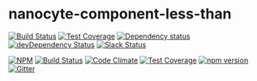 # nanocyte-component-less-than

[![Build Status](https://travis-ci.org/octoblu/nanocyte-component-less-than.svg?branch=master)](https://travis-ci.org/octoblu/nanocyte-component-less-than)
[![Test Coverage](https://codecov.io/gh/octoblu/nanocyte-component-less-than/branch/master/graph/badge.svg)](https://codecov.io/gh/octoblu/nanocyte-component-less-than)
[![Dependency status](http://img.shields.io/david/octoblu/nanocyte-component-less-than.svg?style=flat)](https://david-dm.org/octoblu/nanocyte-component-less-than)
[![devDependency Status](http://img.shields.io/david/dev/octoblu/nanocyte-component-less-than.svg?style=flat)](https://david-dm.org/octoblu/nanocyte-component-less-than#info=devDependencies)
[![Slack Status](http://community-slack.octoblu.com/badge.svg)](http://community-slack.octoblu.com)

[![NPM](https://nodei.co/npm/nanocyte-component-less-than.svg?style=flat)](https://npmjs.org/package/nanocyte-component-less-than)
[![Build Status](https://travis-ci.org/octoblu/nanocyte-component-less-than.svg?branch=master)](https://travis-ci.org/octoblu/nanocyte-component-less-than)
[![Code Climate](https://codeclimate.com/github/octoblu/nanocyte-component-less-than/badges/gpa.svg)](https://codeclimate.com/github/octoblu/nanocyte-component-less-than)
[![Test Coverage](https://codeclimate.com/github/octoblu/nanocyte-component-less-than/badges/coverage.svg)](https://codeclimate.com/github/octoblu/nanocyte-component-less-than)
[![npm version](https://badge.fury.io/js/nanocyte-component-less-than.svg)](http://badge.fury.io/js/nanocyte-component-less-than)
[![Gitter](https://badges.gitter.im/octoblu/help.svg)](https://gitter.im/octoblu/help)
